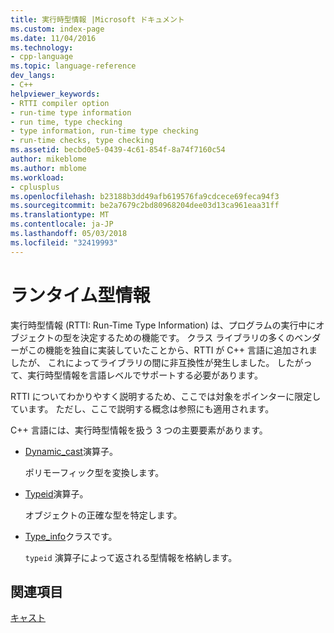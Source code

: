 ```yaml
---
title: 実行時型情報 |Microsoft ドキュメント
ms.custom: index-page
ms.date: 11/04/2016
ms.technology:
- cpp-language
ms.topic: language-reference
dev_langs:
- C++
helpviewer_keywords:
- RTTI compiler option
- run-time type information
- run time, type checking
- type information, run-time type checking
- run-time checks, type checking
ms.assetid: becbd0e5-0439-4c61-854f-8a74f7160c54
author: mikeblome
ms.author: mblome
ms.workload:
- cplusplus
ms.openlocfilehash: b23188b3dd49afb619576fa9cdcece69feca94f3
ms.sourcegitcommit: be2a7679c2bd80968204dee03d13ca961eaa31ff
ms.translationtype: MT
ms.contentlocale: ja-JP
ms.lasthandoff: 05/03/2018
ms.locfileid: "32419993"
---
```

# <a name="run-time-type-information"></a>ランタイム型情報
実行時型情報 (RTTI: Run-Time Type Information) は、プログラムの実行中にオブジェクトの型を決定するための機能です。 クラス ライブラリの多くのベンダーがこの機能を独自に実装していたことから、RTTI が C++ 言語に追加されましたが、 これによってライブラリの間に非互換性が発生しました。 したがって、実行時型情報を言語レベルでサポートする必要があります。  
  
 RTTI についてわかりやすく説明するため、ここでは対象をポインターに限定しています。 ただし、ここで説明する概念は参照にも適用されます。  
  
 C++ 言語には、実行時型情報を扱う 3 つの主要要素があります。  
  
-   [Dynamic_cast](../cpp/dynamic-cast-operator.md)演算子。  
  
     ポリモーフィック型を変換します。  
  
-   [Typeid](../cpp/typeid-operator.md)演算子。  
  
     オブジェクトの正確な型を特定します。  
  
-   [Type_info](../cpp/type-info-class.md)クラスです。  
  
     `typeid` 演算子によって返される型情報を格納します。  
  
## <a name="see-also"></a>関連項目  
 [キャスト](../cpp/casting.md)